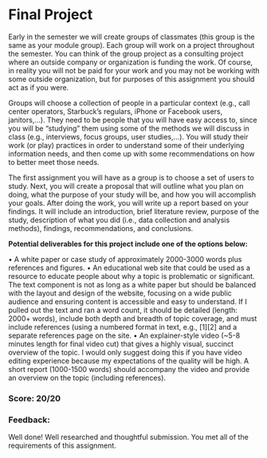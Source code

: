 # Final Project

Early in the semester we will create groups of classmates (this group is the same as your module group). Each group will work on a project throughout the semester.  You can think of the group project as a consulting project where an outside company or organization is funding the work. Of course, in reality you will not be paid for your work and you may not be working with some outside organization, but for purposes of this assignment you should act as if you were. 

Groups will choose a collection of people in a particular context (e.g., call center operators, Starbuck’s regulars, iPhone or Facebook users, janitors,…). They need to be people that you will have easy access to, since you will be “studying” them using some of the methods we will discuss in class (e.g., interviews, focus groups, user studies,…). You will study their work (or play) practices in order to understand some of their underlying information needs, and then come up with some recommendations on how to better meet those needs. 

The first assignment you will have as a group is to choose a set of users to study. Next, you will create a proposal that will outline what you plan on doing, what the purpose of your study will be, and how you will accomplish your goals. After doing the work, you will write up a report based on your findings. It will include an introduction, brief literature review, purpose of the study, description of what you did (i.e., data collection and analysis methods), findings, recommendations, and conclusions. 

**Potential deliverables for this project include one of the options below:**

• A white paper or case study of approximately 2000-3000 words plus references and figures.
• An educational web site that could be used as a resource to educate people about why a topic is problematic or significant. The text component is not as long as a white paper but should be balanced with the layout and design of the website, focusing on a wide public audience and ensuring content is accessible and easy to understand. If I pulled out the text and ran a word count, it should be detailed (length: 2000+ words), include both depth and breadth of topic coverage, and must include references (using a numbered format in text, e.g., [1][2] and a separate references page on the site.
• An explainer-style video (~5-8 minutes length for final video cut) that gives a highly visual, succinct overview of the topic. I would only suggest doing this if you have video editing experience because my expectations of the quality will be high. A short report (1000-1500 words) should accompany the video and provide an overview on the topic (including references). 

### Score: 20/20
### Feedback: 
Well done! Well researched and thoughtful submission. You met all of the requirements of this assignment.
